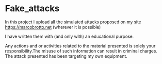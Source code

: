 # Fake_attacks

In this project I upload all the simulated attacks proposed on my site https://marcobrotto.net (wherever it is possible)

I have written them with (and only with) an educational purpose. 

Any actions and or activities related to the material presented is solely your responsibility.The misuse of such information can result in criminal charges. The attack presented has been targeting my own equipment.
